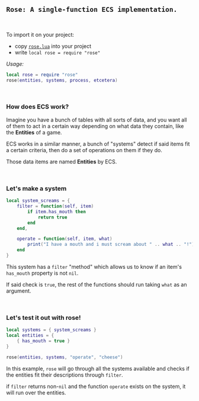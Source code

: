 ## `Rose: A single-function ECS implementation.`
<br>

To import it on your project:
-   copy [`rose.lua`](../rose.lua) into your project
-   write `local rose = require "rose"`

*Usage:*
```lua
local rose = require "rose"
rose(entities, systems, process, etcetera)
```

<br>

### How does ECS work?
Imagine you have a bunch of tables with all sorts of data, and you want all of them to act in a certain way depending on what data they contain, like the **Entities** of a game.

ECS works in a similar manner, a bunch of "systems" detect if said items fit a certain criteria, then do a set of operations on them if they do.

Those data items are named **Entities** by ECS.

<br>

### Let's make a system
```lua
local system_screams = {
    filter = function(self, item)
        if item.has_mouth then
            return true
        end
    end,

    operate = function(self, item, what)
        print("I have a mouth and i must scream about " .. what .. "!")
    end
}
```
This system has a `filter` "method" which allows us to know if an item's `has_mouth` property is not `nil`.

If said check is `true`, the rest of the functions should run taking `what` as an argument.

<br>

### Let's test it out with rose!
```lua
local systems = { system_screams }
local entities = {
    { has_mouth = true }
}

rose(entities, systems, "operate", "cheese")
```
In this example, `rose` will go through all the systems available and checks if the entities fit their descriptions through `filter`.

if `filter` returns non-`nil` and the function `operate` exists on the system, it will run over the entities.

<br>